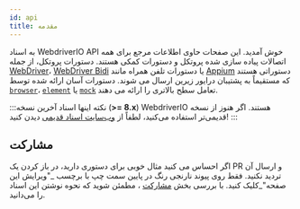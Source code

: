 ```yaml
---
id: api
title: مقدمه
---
```


به اسناد WebdriverIO API خوش آمدید. این صفحات حاوی اطلاعات مرجع برای همه اتصالات پیاده سازی شده پروتکل و دستورات کمکی هستند. دستورات پروتکل، از جمله [WebDriver](/docs/api/webdriver)، [WebDriver Bidi](/docs/api/webdriverBidi) یا دستورات تلفن همراه مانند [Appium](http://appium.io) دستوراتی هستند که مستقیماً به پشتیبان درایور زیرین ارسال می شوند. دستورات آسان ارائه شده توسط [`browser`](/docs/api/browser)، [`element`](/docs/api/element) یا [`mock`](/docs/api/mock) تعامل سطح بالاتری را ارائه می دهند.

:::نکته 
اینها اسناد آخرین نسخه (__>= 8.x__) WebdriverIO هستند. اگر هنوز از نسخه قدیمی‌تر استفاده می‌کنید، لطفاً از [وب‌سایت اسناد قدیمی](/versions) دیدن کنید!
:::

## مشارکت

اگر احساس می کنید مثال خوبی برای دستوری دارید، در باز کردن یک PR و ارسال آن تردید نکنید. فقط روی پیوند نارنجی رنگ در پایین سمت چپ با برچسب _"ویرایش این صفحه"_کلیک کنید. با بررسی بخش [مشارکت](https://github.com/webdriverio/webdriverio/blob/main/CONTRIBUTING.md) ، مطمئن شوید که نحوه نوشتن این اسناد را می‌دانید.
